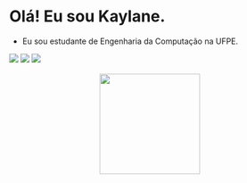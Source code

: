 # Olá! Eu sou Kaylane.

- Eu sou estudante de Engenharia da Computação na UFPE.

<!--
## Conhecimentos
<div>
<img src="https://cdn.jsdelivr.net/gh/devicons/devicon/icons/c/c-original.svg" width="40" height="40"/>
<img src="https://cdn.jsdelivr.net/gh/devicons/devicon/icons/cplusplus/cplusplus-original.svg" width="40" height="40"/>
<img src="https://cdn.jsdelivr.net/gh/devicons/devicon/icons/git/git-original.svg" width="40" height="40"/>
<br>
</div>

## Estou aprendendo
<div>
<img src="https://cdn.jsdelivr.net/gh/devicons/devicon/icons/java/java-original.svg" width="40" height="40"/>
<img src="https://cdn.jsdelivr.net/gh/devicons/devicon/icons/jupyter/jupyter-original.svg" width="40" height="40"/>
<img src="https://cdn.jsdelivr.net/gh/devicons/devicon/icons/mysql/mysql-original.svg" width="40" height="40"/>
<img src="https://cdn.jsdelivr.net/gh/devicons/devicon/icons/docker/docker-original.svg" width="40" height="40"/>
<br>
</div>
-->

<div> 
  <a href="https://www.instagram.com/kaylanelira/" target="_blank"><img src="https://img.shields.io/badge/Instagram-E4405F?style=for-the-badge&logo=instagram&logoColor=white" target="_blank"></a></a> 
  <a href="mailto:kaylaneglira@gmail.com"><img src="https://img.shields.io/badge/-Gmail-%23333?style=for-the-badge&logo=gmail&logoColor=white" target="_blank"></a>
  <a href="https://www.linkedin.com/in/kaylanelira/"><img src="https://img.shields.io/badge/LinkedIn-0077B5?style=for-the-badge&logo=linkedin&logoColor=white" target="_blank"></a>
</div>

<div align="center"><br>
  <a href="https://github.com/kaylanelira">
  <img height="180em" src="https://github-readme-stats.vercel.app/api/top-langs/?username=kaylanelira&layout=compact&langs_count=7&theme=dark"/>
</div>
